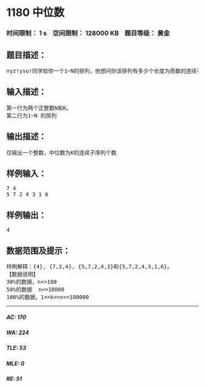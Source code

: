 # 1180 中位数   
### 时间限制： 1 s&nbsp;&nbsp;&nbsp;&nbsp;空间限制： 128000 KB&nbsp;&nbsp;&nbsp;&nbsp;题目等级： 黄金  
## 题目描述：  

<pre>
nyz!ysu!同学给你一个1~N的排列，他想问你该排列有多少个长度为奇数的连续子序列的中位数是K。中位数定义:把所有元素从小到大排列后，位于中间的数。
</pre>
  
  
## 输入描述：  

<pre>
第一行为两个正整数N和K。
第二行为1~N 的排列
</pre>
  
  
## 输出描述：  

<pre>
仅输出一个整数，中位数为K的连续子序列个数
</pre>
  
  
## 样例输入：  

<pre>
7 4 
5 7 2 4 3 1 6
</pre>
  
  
## 样例输出：  

<pre>
4
</pre>
  
  
## 数据范围及提示：  

<pre>
样例解释：{4}, {7,2,4}, {5,7,2,4,3}和{5,7,2,4,3,1,6}。 
【数据说明】
30%的数据，n<=100
50%的数据  n<=10000
100%的数据，1<=k<=n<=100000
</pre>
  
  
***  

##### AC: 170  
##### WA: 224  
##### TLE: 53  
##### MLE: 0  
##### RE: 51  
